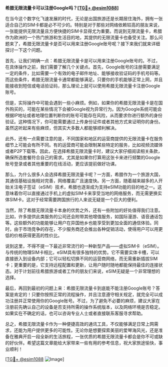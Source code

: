 **希腊无限流量卡可以注册Google吗？[[TG💪+ @esim1088](https://t.me/s/esim1088)]**

在当今这个数字化飞速发展的时代，无论是出国旅游还是长期居住海外，拥有一张适合自己的SIM卡都是必不可少的。特别是对于那些对网络依赖较高的朋友来说，一张能提供无限流量且方便快捷的SIM卡显得尤为重要。而说到无限流量卡，希腊作为欧洲的一个热门旅游和生活目的地，其提供的无限流量卡也备受关注。那么问题来了，希腊无限流量卡是否可以用来注册Google账号呢？接下来我们就来详细探讨一下这个问题。

首先，让我们明确一点：希腊无限流量卡是可以用来注册Google账号的。不过，在具体操作之前，我们需要了解几个关键点。首先，Google账号的注册需要满足一定的条件，比如需要一个有效的电子邮件地址、能够接收验证码的手机号码等。而这些条件，希腊无限流量卡通常都能够满足。只要你的手机能够正常上网，并且能接收到短信或电话验证码，那么理论上就可以使用希腊无限流量卡注册Google账号。

但是，实际操作中可能会遇到一些小麻烦。例如，如果你的希腊无限流量卡是在国外购买的，可能在某些情况下会被Google视为异常行为。因为Google系统可能会根据IP地址或者地理位置判断你的账号可能存在风险，从而要求你进行额外的身份验证。这种情况下，你可能需要通过上传身份证件或者其他方式来证明你的身份。虽然这听起来有些麻烦，但其实大多数人都能够顺利解决。

此外，还有一点需要注意的是，不同国家和地区的运营商提供的无限流量卡在服务细节上可能会有所不同。有的运营商可能会限制某些特定的服务，比如视频流媒体或者P2P下载等。因此，在选择希腊无限流量卡时，建议大家仔细阅读相关条款，确保所选套餐符合自己的需求。尤其是如果你打算用这张卡来进行频繁的Google账号登录或者其他重要的在线活动，更应该提前做好功课。

那么，为什么很多人会选择希腊无限流量卡呢？一方面，希腊作为一个旅游大国，其通信基础设施相对完善，网络覆盖广且速度快。另一方面，随着越来越多的人开始关注电子签证（eSIM）技术，希腊也逐渐成为支持eSIM功能的目的地之一。这意味着你可以直接通过手机上的虚拟SIM卡来享受当地的网络服务，而无需更换实体SIM卡。这对于经常需要跨国旅行的人来说无疑是一个巨大的便利。

当然，除了希腊无限流量卡本身的优势之外，还有一些附加的好处值得我们注意。比如，许多提供此类服务的公司还会附带其他增值服务，如国际漫游、语音通话包等。这些额外的功能能够让用户在异国他乡也能享受到更加全面的通信体验。同时，由于市场竞争的存在，不少服务商还会推出各种促销活动，使得用户可以用更低的价格获得更高的性价比。

说到这里，不得不提一下最近非常流行的一种新型产品——虚拟SIM卡（eSIM）。与传统的物理SIM卡相比，eSIM具有很多独特的优势。它不需要实体卡槽，可以直接嵌入到设备内部；它可以轻松切换不同的运营商网络，而无需重新插拔SIM卡；更重要的是，它支持远程配置和更新，让用户随时随地都能保持最佳的连接状态。对于计划前往希腊旅游或者工作的朋友们来说，eSIM无疑是一个非常理想的选择。

最后，再回到最初的问题上来：希腊无限流量卡到底能不能注册Google账号？答案是肯定的！只要你按照正常的流程操作，并且注意遵守相关规定，就完全可以成功注册并正常使用你的Google账号。不过，为了避免不必要的麻烦，建议大家在注册前先确认自己的设备是否支持所需的操作系统版本，以及网络环境是否稳定。如果实在不确定的话，也可以咨询专业人士或者直接联系客服寻求帮助。

总之，希腊无限流量卡作为一种便捷高效的通讯工具，不仅能够满足日常上网需求，还能为用户提供更多的可能性。无论你是想要探索美丽的爱琴海风光，还是准备在雅典开启一段全新的生活旅程，一张优质的希腊无限流量卡都会是你不可或缺的好伙伴。希望这篇文章能给大家带来一些有用的参考信息，祝大家旅途愉快，事业顺利！

[[TG💪+ @esim1088](https://t.me/s/esim1088) ![Image](https://i.postimg.cc/4NQfJmqS/Snipaste-2025-05-13-00-14-12.png)]